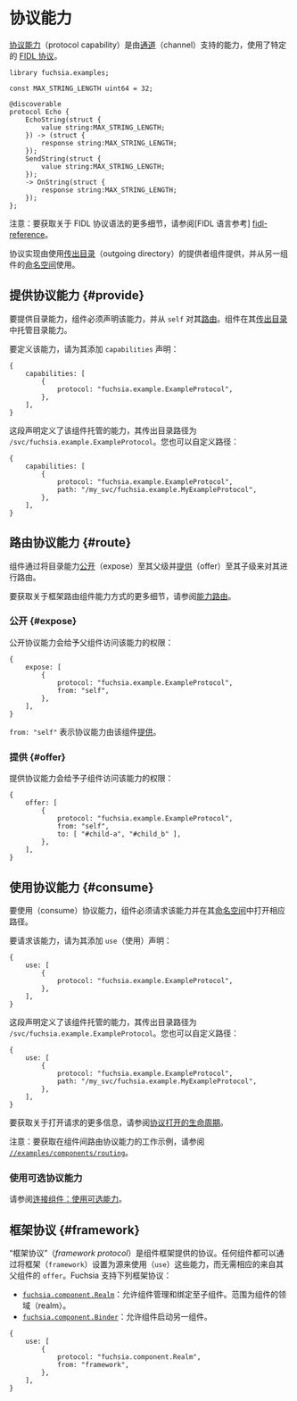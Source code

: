 <!--
# Protocol capabilities
 -->
# 协议能力

<!--
A [protocol capability][glossary.protocol-capability] is a capability backed
by a [channel][glossary.channel] that speaks a particular
[FIDL protocol][glossary.protocol].
 -->
[协议能力][glossary.protocol-capability]（protocol capability）是由[通道][glossary.channel]（channel）支持的能力，使用了特定的 [FIDL 协议][glossary.protocol]。

```fidl
library fuchsia.examples;

const MAX_STRING_LENGTH uint64 = 32;

@discoverable
protocol Echo {
    EchoString(struct {
        value string:MAX_STRING_LENGTH;
    }) -> (struct {
        response string:MAX_STRING_LENGTH;
    });
    SendString(struct {
        value string:MAX_STRING_LENGTH;
    });
    -> OnString(struct {
        response string:MAX_STRING_LENGTH;
    });
};
```

<!--
Note: For more details on FIDL protocol syntax, see the
[FIDL language reference][fidl-reference].
 -->
注意：要获取关于 FIDL 协议语法的更多细节，请参阅[FIDL 语言参考] [fidl-reference]。

<!--
Protocol implementations are served from provider components using the
[outgoing directory][glossary.outgoing-directory] and consumed from another
component's [namespace][glossary.namespace].
 -->
协议实现由使用[传出目录][glossary.outgoing-directory]（outgoing directory）的提供者组件提供，并从另一组件的[命名空间][glossary.namespace]使用。

<!--
## Providing protocol capabilities {#provide}
 -->
## 提供协议能力 {#provide}

<!--
To provide a protocol capability, a component must declare the capability and
[route](#route) it from `self`. The component hosts the protocol capability in
its [outgoing directory][glossary.outgoing-directory].
 -->
要提供目录能力，组件必须声明该能力，并从 `self` 对其[路由](#route)。组件在其[传出目录][glossary.outgoing-directory]中托管目录能力。
<!--
To define the capability, add a `capabilities` declaration for it:
 -->
要定义该能力，请为其添加 `capabilities` 声明：

```json5
{
    capabilities: [
        {
            protocol: "fuchsia.example.ExampleProtocol",
        },
    ],
}
```

<!--
This defines a capability hosted by this component whose outgoing directory path
is `/svc/fuchsia.example.ExampleProtocol`. You can also customize the path:
 -->
这段声明定义了该组件托管的能力，其传出目录路径为 `/svc/fuchsia.example.ExampleProtocol`。您也可以自定义路径：

```json5
{
    capabilities: [
        {
            protocol: "fuchsia.example.ExampleProtocol",
            path: "/my_svc/fuchsia.example.MyExampleProtocol",
        },
    ],
}
```

<!--
## Routing protocol capabilities {#route}
 -->
## 路由协议能力 {#route}

<!--
Components route protocol capabilities by [exposing](#expose) them to their
parent and [offering](#offer) them to their children.
 -->
组件通过将目录能力[公开](#expose)（expose）至其父级并[提供](#offer)（offer）至其子级来对其进行路由。

<!--
For more details on how the framework routes component capabilities,
see [capability routing][capability-routing].
 -->
要获取关于框架路由组件能力方式的更多细节，请参阅[能力路由][capability-routing]。

<!--
### Exposing {#expose}
 -->
### 公开 {#expose}

<!--
Exposing a protocol capability gives the component's parent access to that
capability:
 -->
公开协议能力会给予父组件访问该能力的权限：

```json5
{
    expose: [
        {
            protocol: "fuchsia.example.ExampleProtocol",
            from: "self",
        },
    ],
}
```

<!--
The `from: "self"` directive means that the protocol capability is
[provided](#provide) by this component.
 -->
`from: "self"` 表示协议能力由该组件[提供](#provide)。

<!--
### Offering {#offer}
 -->
### 提供 {#offer}

<!--
Offering a protocol capability gives a child component access to that
capability:
 -->
提供协议能力会给予子组件访问该能力的权限：

```json5
{
    offer: [
        {
            protocol: "fuchsia.example.ExampleProtocol",
            from: "self",
            to: [ "#child-a", "#child_b" ],
        },
    ],
}
```

<!--
## Consuming protocol capabilities {#consume}
 -->
## 使用协议能力 {#consume}

<!--
To consume a protocol capability, the component must request the capability and
open the corresponding path in its [namespace][glossary.namespace].
 -->
要使用（consume）协议能力，组件必须请求该能力并在其[命名空间][glossary.namespace]中打开相应路径。

<!--
To request the capability, add a `use` declaration for it:
 -->
要请求该能力，请为其添加 `use`（使用）声明：

```json5
{
    use: [
        {
            protocol: "fuchsia.example.ExampleProtocol",
        },
    ],
}
```

<!--
This populates the protocol in the component's namespace at the well-known path
`/svc/fuchsia.example.ExampleProtocol`. You can also customize the path:
 -->
这段声明定义了该组件托管的能力，其传出目录路径为 `/svc/fuchsia.example.ExampleProtocol`。您也可以自定义路径：

```json5
{
    use: [
        {
            protocol: "fuchsia.example.ExampleProtocol",
            path: "/my_svc/fuchsia.example.MyExampleProtocol",
        },
    ],
}
```

<!--
For more information about the open request, see
[life of a protocol open][life-of-a-protocol-open].
 -->
要获取关于打开请求的更多信息，请参阅[协议打开的生命周期][life-of-a-protocol-open]。

<!--
Note: For a working example of routing a protocol capability between components,
see [`//examples/components/routing`][routing-example].
 -->
注意：要获取在组件间路由协议能力的工作示例，请参阅 [`//examples/components/routing`][routing-example]。

<!--
### Consuming optional protocol capabilities
 -->
### 使用可选协议能力

<!--
See [Connect Components: Consuming optional capabilities][consuming-optional-capabilities].
 -->
请参阅[连接组件：使用可选能力][consuming-optional-capabilities]。

<!--
## Framework protocols {#framework}
 -->
## 框架协议 {#framework}

<!--
A *framework protocol* is a protocol provided by the component framework.
Any component may `use` these capabilities by setting `framework` as the source
without an accompanying `offer` from its parent.
Fuchsia supports the following framework protocols:
 -->
“框架协议”（*framework protocol*）是组件框架提供的协议。任何组件都可以通过将框架（`framework`）设置为源来使用（`use`）这些能力，而无需相应的来自其父组件的 `offer`。Fuchsia 支持下列框架协议：

<!--
-   [`fuchsia.component.Realm`][fidl-realm]: Allows a component to manage and bind to
    its children. Scoped to the component's realm.
-   [`fuchsia.component.Binder`][fidl-binder]: Allows a component to start
    another component.
 -->
-   [`fuchsia.component.Realm`][fidl-realm]：允许组件管理和绑定至子组件。范围为组件的领域（realm）。
-   [`fuchsia.component.Binder`][fidl-binder]：允许组件启动另一组件。

```json5
{
    use: [
        {
            protocol: "fuchsia.component.Realm",
            from: "framework",
        },
    ],
}
```

[glossary.namespace]: /glossary/README.md#namespace
[glossary.outgoing-directory]: /glossary/README.md#outgoing-directory
[glossary.channel]: /glossary/README.md#channel
[glossary.protocol]: /glossary/README.md#protocol
[glossary.protocol-capability]: /glossary/README.md#protocol-capability
[capability-routing]: /concepts/components/v2/capabilities/README.md#routing
[consuming-optional-capabilities]: /development/components/connect.md#consuming-optional-capabilities
[fidl-reference]: /reference/fidl/language/language.md
[fidl-binder]: /sdk/fidl/fuchsia.component/binder.fidl
[fidl-realm]: /sdk/fidl/fuchsia.component/realm.fidl
[life-of-a-protocol-open]: /concepts/components/v2/capabilities/life_of_a_protocol_open.md
[routing-example]: /examples/components/routing
